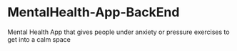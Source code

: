 # MentalHealth-App-BackEnd
 Mental Health App that gives people under anxiety or pressure exercises to get into a calm space 
